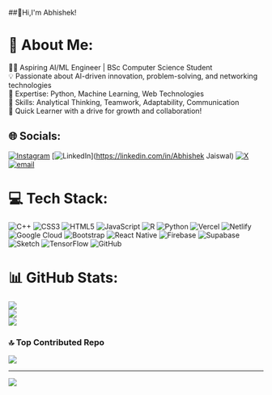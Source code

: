 ##👋Hi,I'm Abhishek!

# 💫 About Me:
👩‍💻 Aspiring AI/ML Engineer | BSc Computer Science Student <br>💡 Passionate about AI-driven innovation, problem-solving, and networking technologies <br>🐍 Expertise: Python, Machine Learning, Web Technologies <br>🔎 Skills: Analytical Thinking, Teamwork, Adaptability, Communication <br>🚀 Quick Learner with a drive for growth and collaboration!


## 🌐 Socials:
[![Instagram](https://img.shields.io/badge/Instagram-%23E4405F.svg?logo=Instagram&logoColor=white)](https://instagram.com/@abhishek_025x) [![LinkedIn](https://img.shields.io/badge/LinkedIn-%230077B5.svg?logo=linkedin&logoColor=white)](https://linkedin.com/in/Abhishek Jaiswal) [![X](https://img.shields.io/badge/X-black.svg?logo=X&logoColor=white)](https://x.com/@A_bhishek25) [![email](https://img.shields.io/badge/Email-D14836?logo=gmail&logoColor=white)](mailto:abhiashekjaiso25@gmail.com) 

# 💻 Tech Stack:
![C++](https://img.shields.io/badge/c++-%2300599C.svg?style=for-the-badge&logo=c%2B%2B&logoColor=white) ![CSS3](https://img.shields.io/badge/css3-%231572B6.svg?style=for-the-badge&logo=css3&logoColor=white) ![HTML5](https://img.shields.io/badge/html5-%23E34F26.svg?style=for-the-badge&logo=html5&logoColor=white) ![JavaScript](https://img.shields.io/badge/javascript-%23323330.svg?style=for-the-badge&logo=javascript&logoColor=%23F7DF1E) ![R](https://img.shields.io/badge/r-%23276DC3.svg?style=for-the-badge&logo=r&logoColor=white) ![Python](https://img.shields.io/badge/python-3670A0?style=for-the-badge&logo=python&logoColor=ffdd54) ![Vercel](https://img.shields.io/badge/vercel-%23000000.svg?style=for-the-badge&logo=vercel&logoColor=white) ![Netlify](https://img.shields.io/badge/netlify-%23000000.svg?style=for-the-badge&logo=netlify&logoColor=#00C7B7) ![Google Cloud](https://img.shields.io/badge/GoogleCloud-%234285F4.svg?style=for-the-badge&logo=google-cloud&logoColor=white) ![Bootstrap](https://img.shields.io/badge/bootstrap-%238511FA.svg?style=for-the-badge&logo=bootstrap&logoColor=white) ![React Native](https://img.shields.io/badge/react_native-%2320232a.svg?style=for-the-badge&logo=react&logoColor=%2361DAFB) ![Firebase](https://img.shields.io/badge/firebase-a08021?style=for-the-badge&logo=firebase&logoColor=ffcd34) ![Supabase](https://img.shields.io/badge/Supabase-3ECF8E?style=for-the-badge&logo=supabase&logoColor=white) ![Sketch](https://img.shields.io/badge/Sketch-FFB387?style=for-the-badge&logo=sketch&logoColor=black) ![TensorFlow](https://img.shields.io/badge/TensorFlow-%23FF6F00.svg?style=for-the-badge&logo=TensorFlow&logoColor=white) ![GitHub](https://img.shields.io/badge/github-%23121011.svg?style=for-the-badge&logo=github&logoColor=white)
# 📊 GitHub Stats:
![](https://github-readme-stats.vercel.app/api?username=Abhishek232p&theme=dark&hide_border=false&include_all_commits=false&count_private=false)<br/>
![](https://nirzak-streak-stats.vercel.app/?user=Abhishek232p&theme=dark&hide_border=false)<br/>
![](https://github-readme-stats.vercel.app/api/top-langs/?username=Abhishek232p&theme=dark&hide_border=false&include_all_commits=false&count_private=false&layout=compact)

### 🔝 Top Contributed Repo
![](https://github-contributor-stats.vercel.app/api?username=Abhishek232p&limit=5&theme=dark&combine_all_yearly_contributions=true)

---
[![](https://visitcount.itsvg.in/api?id=Abhishek232p&icon=0&color=0)](https://visitcount.itsvg.in)

<!-- Proudly created with GPRM ( https://gprm.itsvg.in ) -->
